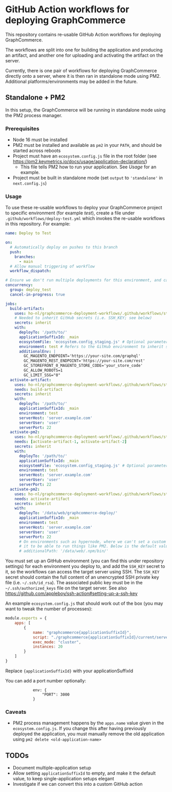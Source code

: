 # GitHub Action workflows for deploying GraphCommerce

This repository contains re-usable GitHub Action workflows for deploying GraphCommerce.

The workflows are split into one for building the application and producing an artifact, and another one for uploading
and activating the artifact on the server.

Currently, there is one pair of workflows for deploying GraphCommerce directly onto a server, where it is then ran in
standalone mode using PM2. Additional platforms/environments may be added in the future.

## Standalone + PM2

In this setup, the GraphCommerce will be running in standalone mode using the PM2 process manager.

### Prerequisites

- Node 16 must be installed
- PM2 must be installed and available as `pm2` in your `PATH`, and should be started across reboots
- Project must have an `ecosystem.config.js` file in the root folder (see https://pm2.keymetrics.io/docs/usage/application-declaration/)
  -  This file tells PM2 how to run your application. See _Usage_ for an example. 
- Project must be built in standalone mode (set `output` to `'standalone'` in `next.config.js`)

### Usage

To use these re-usable workflows to deploy your GraphCommerce project to specific environment (for example _test_),
create a file under `.github/workflows/deploy-test.yml` which invokes the re-usable workflows in this repository. For
example:

```yaml
name: Deploy to Test

on:
  # Automatically deploy on pushes to this branch
  push:
    branches:
      - main
  # Allow manual triggering of workflow
  workflow_dispatch:

# Ensure we don't run multiple deployments for this environment, and cancel running deployments on new pushes
concurrency:
  group: deploy_test 
  cancel-in-progress: true

jobs:
  build-artifact:
    uses: ho-nl/graphcommerce-deployment-workflows/.github/workflows/standalone-build-artifact.yml@main
    # Needed to inherit GitHub secrets (i.e. SSH_KEY; see below)
    secrets: inherit
    with:
      deployTo: '/path/to/'
      applicationSuffixId: _main
      ecosystemFile: 'ecosystem.config_staging.js' # Optional parameter to use a different ecosystem file
      environment: test # Refers to the GitHub environment to inherit secrets from
      additionalEnv: |
        GC_MAGENTO_ENDPOINT='https://your-site.com/graphql'
        GC_MAGENTO_REST_ENDPOINT='https://your-site.com/rest'
        GC_STOREFRONT_0_MAGENTO_STORE_CODE='your_store_code'
        GC_ALLOW_ROBOTS=1
        GC_LIMIT_SSG="0"
  activate-artifact:
    uses: ho-nl/graphcommerce-deployment-workflows/.github/workflows/standalone-activate-artifact.yml@main
    needs: build-artifact
    secrets: inherit
    with:
      deployTo: '/path/to/'
      applicationSuffixId: _main
      environment: test
      serverHost: 'server.example.com'
      serverUser: 'user'
      serverPort: 22
  activate-pm2:
    uses: ho-nl/graphcommerce-deployment-workflows/.github/workflows/standalone-activate-pm2.yml@main
    needs: [activate-artifact-1, activate-artifact-2]
    secrets: inherit
    with:
      deployTo: '/path/to/'
      applicationSuffixId: _main
      ecosystemFile: 'ecosystem.config_staging.js' # Optional parameter to use a different ecosystem file
      environment: test
      serverHost: 'server.example.com'
      serverUser: 'user'
      serverPort: 22
  activate-pm2:
    uses: ho-nl/graphcommerce-deployment-workflows/.github/workflows/standalone-activate-pm2.yml@main
    needs: activate-artifact
    secrets: inherit
    with:
      deployTo: '/data/web/graphcommerce-deploy/'
      applicationSuffixId: _main
      environment: test
      serverHost: 'server.example.com'
      serverUser: 'user'
      serverPort: 22
      # On environments such as hypernode, where we can't set a custom PATH for non-login shells, and need to customize
      # it to be able to run things like PM2. Below is the default value, so npm-installed executables can be invoked.
      # additionalPath: '/data/web/.npm/bin/'
```

You must set up an GitHub environment (you can find this under repository settings) for each environment you deploy to,
and add the `SSH_KEY` secret to it, so the  workflows can access the target server using SSH. The `SSH_KEY` secret
should contain the full content of an unencrypted SSH private key file (i.e. `~/.ssh/id_rsa`). The associated public
key must be in the `~/.ssh/authorized_keys` file on the target server. See also https://github.com/appleboy/ssh-action#setting-up-a-ssh-key

An example `ecosystem.config.js` that should work out of the box (you may want to tweak the number of processes):

```js
module.exports = {
    apps: [
        {
            name: "graphcommerce{applicationSuffixId}",
            script: "./graphcommerce{applicationSuffixId}/current/server.js",
            exec_mode: "cluster",
            instances: 20
        }
    ]
}
```
Replace `{applicationSuffixId}` with your applicationSuffixId

You can add a port number optionally:
```
            env: {
                "PORT": 3000
            }
```

### Caveats

- PM2 process management happens by the `apps.name` value given in the `ecosystem.config.js`. If you change this after
  having previously deployed the application, you must manually remove the old application using `pm2 delete
  <old-application-name>`


## TODOs
- Document multiple-application setup
- Allow setting `applicationSuffixId` to empty, and make it the default value, to keep single-application setups elegant
- Investigate if we can convert this into a custom GitHub action
